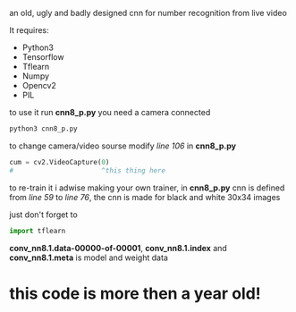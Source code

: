 an old, ugly and badly designed cnn for number recognition from live video

It requires:
* Python3
* Tensorflow
* Tflearn
* Numpy
* Opencv2
* PIL

to use it run **cnn8_p.py** you need a camera connected
```python
python3 cnn8_p.py
```
to change camera/video sourse modify *line 106* in **cnn8_p.py**
```python
cum = cv2.VideoCapture(0)
#                      ^this thing here
```
to re-train it i adwise making your own trainer, in **cnn8_p.py** cnn is defined from *line 59* to *line 76*, the cnn is made for black and white 30x34 images

just don't forget to
```python
import tflearn
```

**conv_nn8.1.data-00000-of-00001**, **conv_nn8.1.index** and **conv_nn8.1.meta** is model and weight data

# **this code is more then a year old!**
